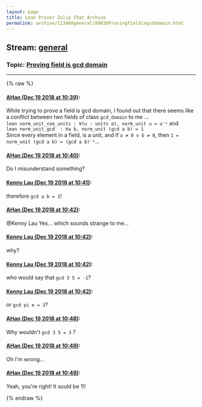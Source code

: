 ```yaml
---
layout: page
title: Lean Prover Zulip Chat Archive 
permalink: archive/113488general/89036Provingfieldisgcddomain.html
---
```


## Stream: [general](index.html)
### Topic: [Proving field is gcd domain](89036Provingfieldisgcddomain.html)

---


{% raw %}
#### [ AHan (Dec 19 2018 at 10:39)](https://leanprover.zulipchat.com/#narrow/stream/113488-general/topic/Proving%20field%20is%20gcd%20domain/near/152170274):
<p>While trying to prove a field is gcd domain, I found out that there seems like a conflict between two fields of class <code>gcd_domain</code> to me ...<br>
<code>lean norm_unit_coe_units : ∀(u : units α), norm_unit u = u⁻¹</code> and <br>
<code>lean norm_unit_gcd  : ∀a b, norm_unit (gcd a b) = 1</code><br>
Since every element in a  field, is a unit, and if <code>a ≠ 0 ∨ b ≠ 0</code>, then <code>1 =  norm_unit (gcd a b) = (gcd a b)⁻¹</code>...</p>

#### [ AHan (Dec 19 2018 at 10:40)](https://leanprover.zulipchat.com/#narrow/stream/113488-general/topic/Proving%20field%20is%20gcd%20domain/near/152170344):
<p>Do I misunderstand something?</p>

#### [ Kenny Lau (Dec 19 2018 at 10:41)](https://leanprover.zulipchat.com/#narrow/stream/113488-general/topic/Proving%20field%20is%20gcd%20domain/near/152170398):
<p>therefore <code>gcd a b = 1</code>!</p>

#### [ AHan (Dec 19 2018 at 10:42)](https://leanprover.zulipchat.com/#narrow/stream/113488-general/topic/Proving%20field%20is%20gcd%20domain/near/152170448):
<p><span class="user-mention" data-user-id="110064">@Kenny Lau</span>  Yes... which sounds strange to me...</p>

#### [ Kenny Lau (Dec 19 2018 at 10:42)](https://leanprover.zulipchat.com/#narrow/stream/113488-general/topic/Proving%20field%20is%20gcd%20domain/near/152170452):
<p>why?</p>

#### [ Kenny Lau (Dec 19 2018 at 10:42)](https://leanprover.zulipchat.com/#narrow/stream/113488-general/topic/Proving%20field%20is%20gcd%20domain/near/152170453):
<p>who would say that <code>gcd 3 5 = -1</code>?</p>

#### [ Kenny Lau (Dec 19 2018 at 10:42)](https://leanprover.zulipchat.com/#narrow/stream/113488-general/topic/Proving%20field%20is%20gcd%20domain/near/152170458):
<p>or <code>gcd pi e = 3</code>?</p>

#### [ AHan (Dec 19 2018 at 10:48)](https://leanprover.zulipchat.com/#narrow/stream/113488-general/topic/Proving%20field%20is%20gcd%20domain/near/152170769):
<p>Why wouldn't <code>gcd 3 5 = 3</code> ?</p>

#### [ AHan (Dec 19 2018 at 10:49)](https://leanprover.zulipchat.com/#narrow/stream/113488-general/topic/Proving%20field%20is%20gcd%20domain/near/152170811):
<p>Oh I'm wrong...</p>

#### [ AHan (Dec 19 2018 at 10:49)](https://leanprover.zulipchat.com/#narrow/stream/113488-general/topic/Proving%20field%20is%20gcd%20domain/near/152170821):
<p>Yeah, you're right! It sould be 1!!</p>


{% endraw %}
